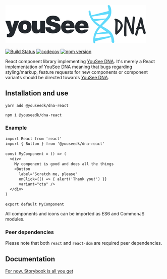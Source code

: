 ![YouSee DNA React logo](logo.svg)

[![Build Status](https://travis-ci.org/youseedk/dna-react.svg?branch=master)](https://travis-ci.org/youseedk/dna-react) [![codecov](https://codecov.io/gh/havgry/ys-react/branch/master/graph/badge.svg)](https://codecov.io/gh/havgry/ys-react) [![npm version](https://badge.fury.io/js/%40youseedk%2Fdna-react.svg)](https://badge.fury.io/js/%40youseedk%2Fdna-react)

React component library implementing [YouSee DNA](https://github.com/youseedk/dna). It's merely a React implementation of YouSee DNA meaning that bugs regarding styling/markup, feature requests for new components or component variants should be directed towards [YouSee DNA](https://github.com/youseedk/dna/issues).

## Installation and use

```
yarn add @youseedk/dna-react
```

```
npm i @youseedk/dna-react
```

### Example

```
import React from 'react'
import { Button } from '@youseedk/dna-react'

const MyComponent = () => (
  <div>
    My component is good and does all the things
    <Button
      label="Scratch me, please"
      onClick={() => { alert('Thank you!') }}
      variant="cta" />
  </div>
)

export default MyComponent
```
All components and icons can be imported as ES6 and CommonJS modules.

### Peer dependencies

Please note that both `react` and `react-dom` are required peer dependencies.

## Documentation
[For now, Storybook is all you get](https://youseedk.github.io/dna-react/)
